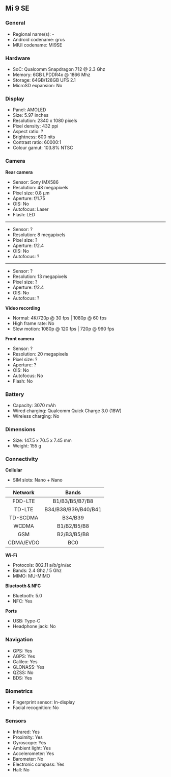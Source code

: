 ## Mi 9 SE

### General

* Regional name(s): -
* Android codename: grus
* MIUI codename: MI9SE

### Hardware

* SoC: Qualcomm Snapdragon 712 @ 2.3 Ghz
* Memory: 6GB LPDDR4x @ 1866 Mhz
* Storage: 64GB/128GB UFS 2.1
* MicroSD expansion: No

### Display

* Panel: AMOLED
* Size: 5.97 inches
* Resolution: 2340 x 1080 pixels
* Pixel density: 432 ppi
* Aspect ratio: ?
* Brightness: 600 nits
* Contrast ratio: 60000:1
* Colour gamut: 103.8% NTSC

### Camera

**Rear camera**

* Sensor: Sony IMX586
* Resolution: 48 megapixels
* Pixel size: 0.8 µm
* Aperture: f/1.75
* OIS: No
* Autofocus: Laser
* Flash: LED

---

* Sensor: ?
* Resolution: 8 megapixels
* Pixel size: ?
* Aperture: f/2.4
* OIS: No
* Autofocus: ?

---

* Sensor: ?
* Resolution: 13 megapixels
* Pixel size: ?
* Aperture: f/2.4
* OIS: No
* Autofocus: ?

**Video recording**

* Normal: 4K/720p @ 30 fps | 1080p @ 60 fps
* High frame rate: No
* Slow motion: 1080p @ 120 fps | 720p @ 960 fps

**Front camera**

* Sensor: ?
* Resolution: 20 megapixels
* Pixel size: ?
* Aperture: ?
* OIS: No
* Autofocus: No
* Flash: No

### Battery

* Capacity: 3070 mAh
* Wired charging: Qualcomm Quick Charge 3.0 (18W)
* Wireless charging: No

### Dimensions

* Size: 147.5 x 70.5 x 7.45 mm
* Weight: 155 g

### Connectivity

**Cellular**

* SIM slots: Nano + Nano

|  Network  |   Bands   |
|:---------:|:-------------------:|
|  FDD-LTE  |    B1/B3/B5/B7/B8   |
|   TD-LTE  | B34/B38/B39/B40/B41 |
|  TD-SCDMA |       B34/B39       |
|   WCDMA   |     B1/B2/B5/B8     |
|    GSM    |     B2/B3/B5/B8     |
| CDMA/EVDO |         BC0         |

**Wi-Fi**

* Protocols: 802.11 a/b/g/n/ac
* Bands: 2.4 Ghz / 5 Ghz
* MIMO: MU-MIMO

**Bluetooth & NFC**

* Bluetooth: 5.0 
* NFC: Yes

**Ports**

* USB: Type-C
* Headphone jack: No

### Navigation

* GPS: Yes
* AGPS: Yes
* Galileo: Yes
* GLONASS: Yes
* QZSS: No
* BDS: Yes

### Biometrics

* Fingerprint sensor: In-display
* Facial recognition: No

### Sensors

* Infrared: Yes
* Proximity: Yes
* Gyroscope: Yes
* Ambient light: Yes
* Accelerometer: Yes
* Barometer: No
* Electronic compass: Yes
* Hall: No
